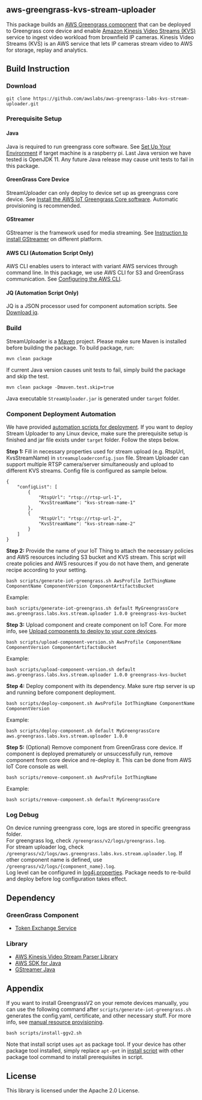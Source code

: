 ## aws-greengrass-kvs-stream-uploader
This package builds an [AWS Greengrass component](https://docs.aws.amazon.com/greengrass/v2/developerguide/manage-components.html) that can be deployed to Greengrass core device and enable [Amazon Kinesis Video Streams (KVS)](https://aws.amazon.com/kinesis/video-streams) service to ingest video workload from brownfield IP cameras. Kinesis Video Streams (KVS) is an AWS service that lets IP cameras stream video to AWS for storage, replay and analytics.

## Build Instruction

### Download
```
git clone https://github.com/awslabs/aws-greengrass-labs-kvs-stream-uploader.git
```

### Prerequisite Setup

#### Java
Java is required to run greengrass core software. See [Set Up Your Environment](https://docs.aws.amazon.com/greengrass/v2/developerguide/getting-started.html#set-up-environment) if target machine is a raspberry pi. Last Java version we have tested is OpenJDK 11. Any future Java release may cause unit tests to fail in this package.

#### GreenGrass Core Device
StreamUploader can only deploy to device set up as greengrass core device. See [Install the AWS IoT Greengrass Core software](https://docs.aws.amazon.com/greengrass/v2/developerguide/install-greengrass-core-v2.html). Automatic provisioning is recommended.

#### GStreamer
GStreamer is the framework used for media streaming. See [Instruction to install GStreamer](https://gstreamer.freedesktop.org/documentation/installing/index.html) on different platform.

#### AWS CLI (Automation Script Only)
AWS CLI enables users to interact with variant AWS services through command line. In this package, we use AWS CLI for S3 and GreenGrass communication. See [Configuring the AWS CLI](https://docs.aws.amazon.com/cli/latest/userguide/cli-chap-configure.html).

#### JQ (Automation Script Only)
JQ is a JSON processor used for component automation scripts. See [Download jq](https://stedolan.github.io/jq/download/).

### Build
StreamUploader is a [Maven](https://maven.apache.org/) project. Please make sure Maven is installed before building the package. To build package, run:
```
mvn clean package
```
If current Java version causes unit tests to fail, simply build the package and skip the test.
```
mvn clean package -Dmaven.test.skip=true
```
Java executable `StreamUploader.jar` is generated under `target` folder.

### Component Deployment Automation

We have provided [automation scripts for deployment](/scripts). If you want to deploy Stream Uploader to any Linux device, make sure the prerequisite setup is finished and jar file exists under `target` folder. Follow the steps below.

**Step 1:** Fill in necessary properties used for stream upload (e.g. RtspUrl, KvsStreamName) in `streamuploaderconfig.json` file. Stream Uploader can support multiple RTSP camera/server simultaneously and upload to different KVS streams. Config file is configured as sample below.
```
{
    "configList": [
        {
            "RtspUrl": "rtsp://rtsp-url-1",
            "KvsStreamName": "kvs-stream-name-1"
        },
        {
            "RtspUrl": "rtsp://rtsp-url-2",
            "KvsStreamName": "kvs-stream-name-2"
        }
    ]
}
```

**Step 2:** Provide the name of your IoT Thing to attach the necessary policies and AWS resources including S3 bucket and KVS stream. This script will create policies and AWS resources if you do not have them, and generate recipe according to your setting.
```
bash scripts/generate-iot-greengrass.sh AwsProfile IotThingName ComponentName ComponentVersion ComponentArtifactsBucket
```
Example:
```
bash scripts/generate-iot-greengrass.sh default MyGreengrassCore aws.greengrass.labs.kvs.stream.uploader 1.0.0 greengrass-kvs-bucket
```

**Step 3:** Upload component and create component on IoT Core. For more info, see [Upload components to deploy to your core devices](https://docs.aws.amazon.com/greengrass/v2/developerguide/upload-components.html).
```
bash scripts/upload-component-version.sh AwsProfile ComponentName ComponentVersion ComponentArtifactsBucket
```
Example:
```
bash scripts/upload-component-version.sh default aws.greengrass.labs.kvs.stream.uploader 1.0.0 greengrass-kvs-bucket
```

**Step 4:** Deploy component with its dependency. Make sure rtsp server is up and running before component deployment.
```
bash scripts/deploy-component.sh AwsProfile IotThingName ComponentName ComponentVersion
```
Example:
```
bash scripts/deploy-component.sh default MyGreengrassCore aws.greengrass.labs.kvs.stream.uploader 1.0.0
```

**Step 5:** (Optional) Remove component from GreenGrass core device. If component is deployed prematurely or unsuccessfully run, remove component from core device and re-deploy it. This can be done from AWS IoT Core console as well.
```
bash scripts/remove-component.sh AwsProfile IotThingName
```
Example:
```
bash scripts/remove-component.sh default MyGreengrassCore
```

### Log Debug
On device running greengrass core, logs are stored in specific greengrass folder.<br>
For greengrass log, check `/greengrass/v2/logs/greengrass.log`.<br>
For stream uploader log, check `/greengrass/v2/logs/aws.greengrass.labs.kvs.stream.uploader.log`. If other component name is defined, use `/greengrass/v2/logs/{component_name}.log`.<br>
Log level can be configured in [log4j.properties](src/main/resources/log4j.properties). Package needs to re-build and deploy before log configuration takes effect.

## Dependency
### GreenGrass Component
* [Token Exchange Service](https://docs.aws.amazon.com/greengrass/v2/developerguide/token-exchange-service-component.html)

### Library
* [AWS Kinesis Video Stream Parser Library](https://github.com/aws/amazon-kinesis-video-streams-parser-library)
* [AWS SDK for Java](https://aws.amazon.com/sdk-for-java/)
* [GStreamer Java](https://github.com/gstreamer-java)

## Appendix
If you want to install GreengrassV2 on your remote devices manually, you can use the following command after `scripts/generate-iot-greengrass.sh` generates the config.yaml, certificate, and other necessary stuff. For more info, see [manual resource provisioning](https://docs.aws.amazon.com/greengrass/v2/developerguide/manual-installation.html).
```
bash scripts/install-ggv2.sh
```
Note that install script uses `apt` as package tool. If your device has other package tool installed, simply replace `apt-get` in [install script](scripts/install-ggv2.sh) with other package tool command to install prerequisites in script.

## License
This library is licensed under the Apache 2.0 License.
